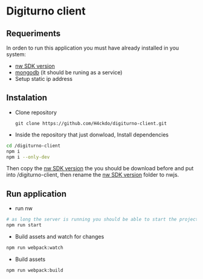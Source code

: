 
Digiturno client
===================

Requeriments
-------------
In orden to run this application you must have already installed in you system:

-  [nw SDK version](https://nwjs.io/downloads/)
-  [mongodb](https://www.mongodb.com/download-center?jmp=nav#community) (it should be runing as a service)
-  Setup static ip address 


Instalation
-------------
- Clone repository

   `git clone https://github.com/H4ckdo/digiturno-client.git` 

- Inside the repository that just donwload, Install dependencies 
```sh
cd /digiturno-client
npm i
npm i --only-dev
```
Then copy the [nw SDK version](https://nwjs.io/downloads/) the you should be download before and put into /digiturno-client, then rename the [nw SDK version](https://nwjs.io/downloads/) folder to nwjs.

Run application
-------------

- run nw
```sh
# as long the server is running you should be able to start the project
npm run start
``` 

- Build assets and watch for changes

```sh
npm run webpack:watch
``` 

-  Build assets

```sh
npm run webpack:build
``` 
